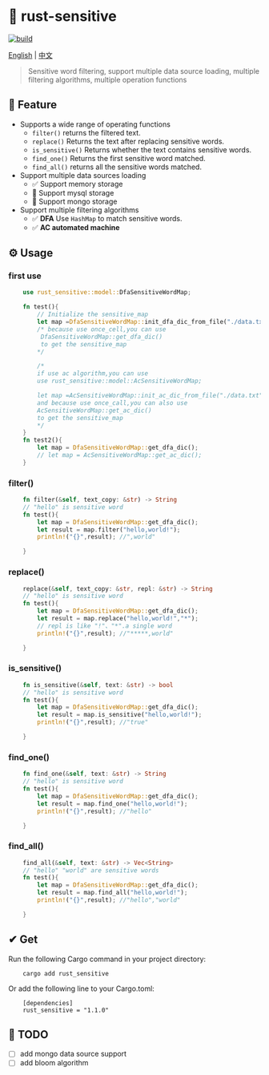 # 🚫 rust-sensitive

[![build](https://img.shields.io/badge/build-1.00-brightgreen)](https://github.com/wqwqzzz/rust-sensitive)

[English](README.md) | [中文](README_ZH.md)

> Sensitive word filtering, support multiple data source loading, multiple filtering algorithms, multiple operation functions

## 🌟 Feature

- Supports a wide range of operating functions
    - `filter()` returns the filtered text.
    - `replace()` Returns the text after replacing sensitive words.
    - `is_sensitive()` Returns whether the text contains sensitive words.
    - `find_one()` Returns the first sensitive word matched.
    - `find_all()` returns all the sensitive words matched.
- Support multiple data sources loading
    - ✅ Support memory storage
    - 🔲 Support mysql storage
    - 🔲 Support mongo storage
- Support multiple filtering algorithms
    - ✅ **DFA** Use `HashMap` to match sensitive words.
    - ✅ **AC automated machine**


## ⚙ Usage
### first use
```rust
    use rust_sensitive::model::DfaSensitiveWordMap;

    fn test(){
        // Initialize the sensitive_map
        let map =DfaSensitiveWordMap::init_dfa_dic_from_file("./data.txt");
        /* because use once_cell,you can use 
         DfaSensitiveWordMap::get_dfa_dic() 
         to get the sensitive_map 
        */

        /*
        if use ac algorithm,you can use
        use rust_sensitive::model::AcSensitiveWordMap;

        let map =AcSensitiveWordMap::init_ac_dic_from_file("./data.txt"); 
        and because use once_call,you can also use
        AcSensitiveWordMap::get_ac_dic()
        to get the sensitive_map
        */
    }
    fn test2(){
        let map = DfaSensitiveWordMap::get_dfa_dic();
        // let map = AcSensitiveWordMap::get_ac_dic();
    }
```
### filter()
```rust
    fn filter(&self, text_copy: &str) -> String
    // "hello" is sensitive word
    fn test(){
        let map = DfaSensitiveWordMap::get_dfa_dic();
        let result = map.filter("hello,world!");
        println!("{}",result); //",world"

    }
```
### replace()
```rust
    replace(&self, text_copy: &str, repl: &str) -> String
    // "hello" is sensitive word
    fn test(){
        let map = DfaSensitiveWordMap::get_dfa_dic();
        let result = map.replace("hello,world!","*");
        // repl is like "!"、"*".a single word
        println!("{}",result); //"*****,world"

    }
```
### is_sensitive()
```rust
    fn is_sensitive(&self, text: &str) -> bool
    // "hello" is sensitive word
    fn test(){
        let map = DfaSensitiveWordMap::get_dfa_dic();
        let result = map.is_sensitive("hello,world!");
        println!("{}",result); //"true"

    }
```

### find_one()
```rust
    fn find_one(&self, text: &str) -> String
    // "hello" is sensitive word
    fn test(){
        let map = DfaSensitiveWordMap::get_dfa_dic();
        let result = map.find_one("hello,world!");
        println!("{}",result); //"hello"

    }
```

### find_all()
```rust
    find_all(&self, text: &str) -> Vec<String>
    // "hello" "world" are sensitive words
    fn test(){
        let map = DfaSensitiveWordMap::get_dfa_dic();
        let result = map.find_all("hello,world!");
        println!("{}",result); //"hello","world"

    }
```

## ✔ Get

Run the following Cargo command in your project directory:
```
    cargo add rust_sensitive
```
Or add the following line to your Cargo.toml:
```
    [dependencies]
    rust_sensitive = "1.1.0"
```


## 

## 📌 TODO

- [ ] add mongo data source support
- [ ] add  bloom algorithm